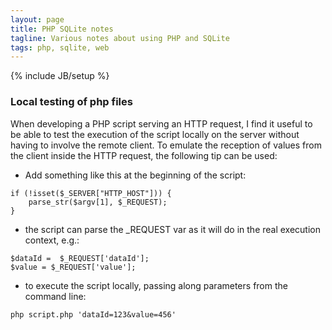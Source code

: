 ```yaml
---
layout: page
title: PHP SQLite notes
tagline: Various notes about using PHP and SQLite
tags: php, sqlite, web
---
```

{% include JB/setup %}

### Local testing of php files

When developing a PHP script serving an HTTP request, I find it useful to be able to test the execution of the script locally on the server without having to involve the remote client. 
To emulate the reception of values from the client inside the HTTP request, the following tip can be used:

* Add something like this at the beginning of the script:

<pre><code>if (!isset($_SERVER["HTTP_HOST"])) {
	parse_str($argv[1], $_REQUEST);
}</code></pre>

* the script can parse the _REQUEST var as it will do in the real execution context, e.g.:

<pre><code>$dataId =  $_REQUEST['dataId'];
$value = $_REQUEST['value'];</code></pre>

* to execute the script locally, passing along parameters from the command line: 

<pre><code>php script.php 'dataId=123&value=456'</code></pre>




